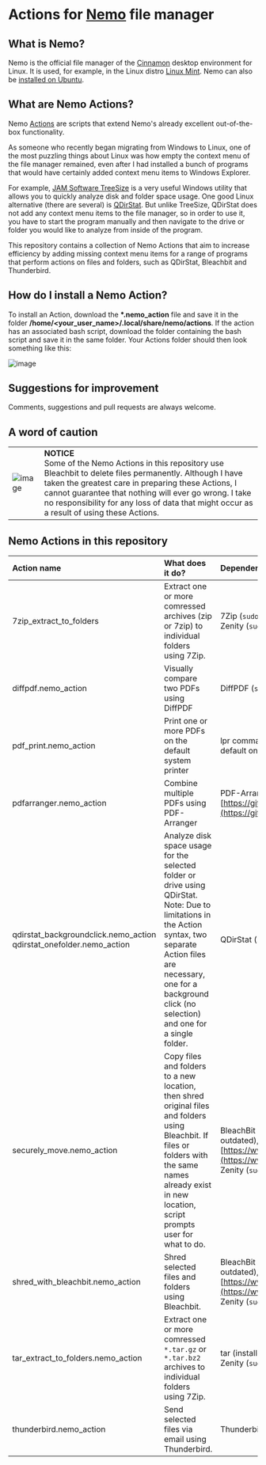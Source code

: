 # Actions for [Nemo](https://en.wikipedia.org/wiki/Nemo_(file_manager)) file manager
## What is Nemo?
Nemo is the official file manager of the [Cinnamon](https://fosspost.org/cinnamon-desktop) desktop environment for Linux. It is used, for example, in the Linux distro [Linux Mint](https://www.linuxmint.com/). Nemo can also be [installed on Ubuntu](https://itsfoss.com/install-nemo-file-manager-ubuntu/). 


## What are Nemo Actions?
Nemo [Actions](https://www.youtube.com/watch?v=csbMSmjGmPo) are scripts that extend Nemo's already excellent out-of-the-box functionality.

As someone who recently began migrating from Windows to Linux, one of the most puzzling things about Linux was how empty the context menu of the file manager remained, even after I had installed a bunch of programs that would have certainly added context menu items to Windows Explorer. 

For example, [JAM Software TreeSize](https://www.jam-software.com/treesize_free/features.shtml) is a very useful Windows utility that allows you to quickly analyze disk and folder space usage. One good Linux alternative (there are several) is [QDirStat](https://github.com/shundhammer/qdirstat). But unlike TreeSize, QDirStat does not add any context menu items to the file manager, so in order to use it, you have to start the program manually and then navigate to the drive or folder you would like to analyze from inside of the program.

This repository contains a collection of Nemo Actions that aim to increase efficiency by adding missing context menu items for a range of programs that perform actions on files and folders, such as QDirStat, Bleachbit and Thunderbird.

## How do I install a Nemo Action?

To install an Action, download the __*.nemo_action__ file and save it in the folder __/home/<your_user_name>/.local/share/nemo/actions__. If the action has an associated bash script, download the folder containing the bash script and save it in the same folder. Your Actions folder should then look something like this:

![image](https://github.com/RayCulp/actions-for-nemo-file-manager/assets/7621330/946dd48c-2290-49b3-9e0b-3e7f7d155928)

## Suggestions for improvement

Comments, suggestions and pull requests are always welcome.

## A word of caution

|   |   |
|:---|:---|
| ![image](https://github.com/RayCulp/actions-for-nemo-file-manager/assets/7621330/852bed00-e05f-4190-b078-c2077e94bd73) | __NOTICE__ <br/>Some of the Nemo Actions in this repository use Bleachbit to delete files permanently. Although I have taken the greatest care in preparing these Actions, I cannot guarantee that nothing will ever go wrong. I take no responsibility for any loss of data that might occur as a result of using these Actions.|

## Nemo Actions in this repository

| Action name | What does it do? | Dependencies |
|:------------- |:------------- |:------------- |
| 7zip_extract_to_folders | Extract one or more comressed archives (zip or 7zip) to individual folders using 7Zip. | 7Zip (`sudo apt install p7zip-full`)<br>Zenity (`sudo apt install zenity`) |
| diffpdf.nemo_action | Visually compare two PDFs using DiffPDF | DiffPDF (`sudo apt install diffpdf`) |
| pdf_print.nemo_action | Print one or more PDFs on the default system printer | lpr command, CUPS print server (installed by default on all Linux systems)|
| pdfarranger.nemo_action | Combine multiple PDFs using PDF-Arranger | PDF-Arranger (follow directions here: [https://github.com/pdfarranger/pdfarranger](https://github.com/pdfarranger/pdfarranger))|
| qdirstat_backgroundclick.nemo_action</br>qdirstat_onefolder.nemo_action | Analyze disk space usage for the selected folder or drive using QDirStat. Note: Due to limitations in the Action syntax, two separate Action files are necessary, one for a background click (no selection) and one for a single folder. | QDirStat (`sudo apt install qdirstat`)|
| securely_move.nemo_action | Copy files and folders to a new location, then shred original files and folders using Bleachbit. If files or folders with the same names already exist in new location, script prompts user for what to do. | BleachBit (install via app store (may be outdated), or download latest version here [https://www.bleachbit.org/download/linux](https://www.bleachbit.org/download/linux))</br>Zenity (`sudo apt install zenity`)|
| shred_with_bleachbit.nemo_action | Shred selected files and folders using Bleachbit. | BleachBit (install via app store (may be outdated), or download latest version here [https://www.bleachbit.org/download/linux](https://www.bleachbit.org/download/linux))</br>Zenity (`sudo apt install zenity`) |
| tar_extract_to_folders.nemo_action | Extract one or more comressed `*.tar.gz` or `*.tar.bz2` archives to individual folders using 7Zip. | tar (installed by default on all Linux systems)</br>Zenity (`sudo apt install zenity`) |
| thunderbird.nemo_action | Send selected files via email using Thunderbird. | Thunderbird (`sudo apt install thunderbird`) |

